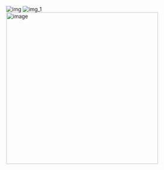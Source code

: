 



![img](https://github.com/user-attachments/assets/a074ecea-aab3-4c8c-a2dd-f58e13c73329)
![img_1](https://github.com/user-attachments/assets/1cc4fd78-fea3-424c-812f-d5c84519c4f0)
<img width="407" alt="image" src="https://github.com/user-attachments/assets/c2b9261c-4941-486f-af5b-160dd54fcb03" />


